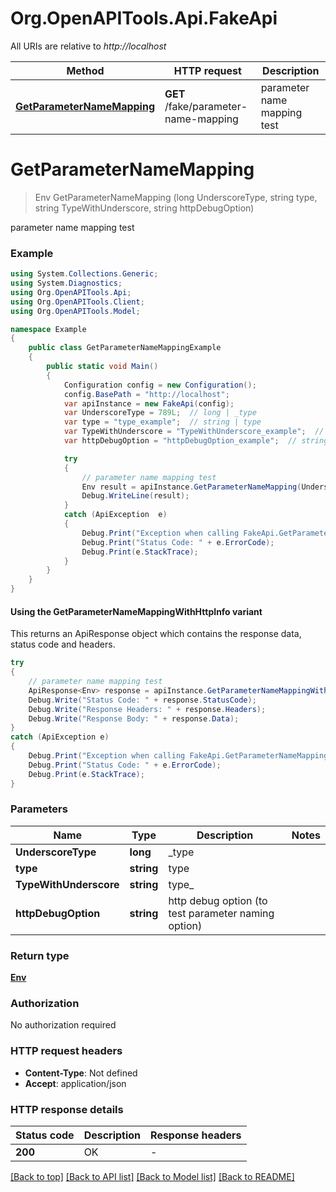 # Org.OpenAPITools.Api.FakeApi

All URIs are relative to *http://localhost*

| Method | HTTP request | Description |
|--------|--------------|-------------|
| [**GetParameterNameMapping**](FakeApi.md#getparameternamemapping) | **GET** /fake/parameter-name-mapping | parameter name mapping test |

<a id="getparameternamemapping"></a>
# **GetParameterNameMapping**
> Env GetParameterNameMapping (long UnderscoreType, string type, string TypeWithUnderscore, string httpDebugOption)

parameter name mapping test

### Example
```csharp
using System.Collections.Generic;
using System.Diagnostics;
using Org.OpenAPITools.Api;
using Org.OpenAPITools.Client;
using Org.OpenAPITools.Model;

namespace Example
{
    public class GetParameterNameMappingExample
    {
        public static void Main()
        {
            Configuration config = new Configuration();
            config.BasePath = "http://localhost";
            var apiInstance = new FakeApi(config);
            var UnderscoreType = 789L;  // long | _type
            var type = "type_example";  // string | type
            var TypeWithUnderscore = "TypeWithUnderscore_example";  // string | type_
            var httpDebugOption = "httpDebugOption_example";  // string | http debug option (to test parameter naming option)

            try
            {
                // parameter name mapping test
                Env result = apiInstance.GetParameterNameMapping(UnderscoreType, type, TypeWithUnderscore, httpDebugOption);
                Debug.WriteLine(result);
            }
            catch (ApiException  e)
            {
                Debug.Print("Exception when calling FakeApi.GetParameterNameMapping: " + e.Message);
                Debug.Print("Status Code: " + e.ErrorCode);
                Debug.Print(e.StackTrace);
            }
        }
    }
}
```

#### Using the GetParameterNameMappingWithHttpInfo variant
This returns an ApiResponse object which contains the response data, status code and headers.

```csharp
try
{
    // parameter name mapping test
    ApiResponse<Env> response = apiInstance.GetParameterNameMappingWithHttpInfo(UnderscoreType, type, TypeWithUnderscore, httpDebugOption);
    Debug.Write("Status Code: " + response.StatusCode);
    Debug.Write("Response Headers: " + response.Headers);
    Debug.Write("Response Body: " + response.Data);
}
catch (ApiException e)
{
    Debug.Print("Exception when calling FakeApi.GetParameterNameMappingWithHttpInfo: " + e.Message);
    Debug.Print("Status Code: " + e.ErrorCode);
    Debug.Print(e.StackTrace);
}
```

### Parameters

| Name | Type | Description | Notes |
|------|------|-------------|-------|
| **UnderscoreType** | **long** | _type |  |
| **type** | **string** | type |  |
| **TypeWithUnderscore** | **string** | type_ |  |
| **httpDebugOption** | **string** | http debug option (to test parameter naming option) |  |

### Return type

[**Env**](Env.md)

### Authorization

No authorization required

### HTTP request headers

 - **Content-Type**: Not defined
 - **Accept**: application/json


### HTTP response details
| Status code | Description | Response headers |
|-------------|-------------|------------------|
| **200** | OK |  -  |

[[Back to top]](#) [[Back to API list]](../README.md#documentation-for-api-endpoints) [[Back to Model list]](../README.md#documentation-for-models) [[Back to README]](../README.md)

